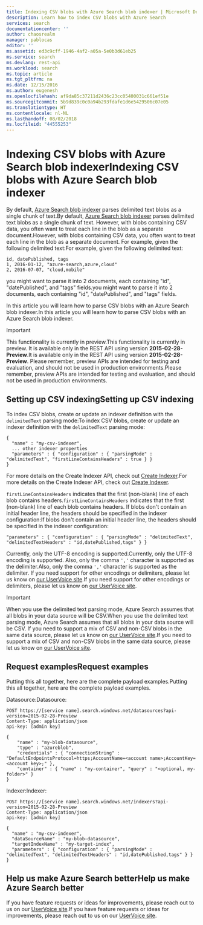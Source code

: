 ```yaml
---
title: Indexing CSV blobs with Azure Search blob indexer | Microsoft Docs
description: Learn how to index CSV blobs with Azure Search
services: search
documentationcenter: ''
author: chaosrealm
manager: pablocas
editor: ''
ms.assetid: ed3c9cff-1946-4af2-a05a-5e0b3d61eb25
ms.service: search
ms.devlang: rest-api
ms.workload: search
ms.topic: article
ms.tgt_pltfrm: na
ms.date: 12/15/2016
ms.author: eugenesh
ms.openlocfilehash: af9da85c37211d2436c23cc05400031c661ef51e
ms.sourcegitcommit: 5b9d839c0c0a94b293fdafe1d6e5429506c07e05
ms.translationtype: HT
ms.contentlocale: nl-NL
ms.lasthandoff: 08/02/2018
ms.locfileid: "44555253"
---
```

# <a name="indexing-csv-blobs-with-azure-search-blob-indexer"></a><span data-ttu-id="97b1f-103">Indexing CSV blobs with Azure Search blob indexer</span><span class="sxs-lookup"><span data-stu-id="97b1f-103">Indexing CSV blobs with Azure Search blob indexer</span></span>
<span data-ttu-id="97b1f-104">By default, [Azure Search blob indexer](search-howto-indexing-azure-blob-storage.md) parses delimited text blobs as a single chunk of text.</span><span class="sxs-lookup"><span data-stu-id="97b1f-104">By default, [Azure Search blob indexer](search-howto-indexing-azure-blob-storage.md) parses delimited text blobs as a single chunk of text.</span></span> <span data-ttu-id="97b1f-105">However, with blobs containing CSV data, you often want to treat each line in the blob as a separate document.</span><span class="sxs-lookup"><span data-stu-id="97b1f-105">However, with blobs containing CSV data, you often want to treat each line in the blob as a separate document.</span></span> <span data-ttu-id="97b1f-106">For example, given the following delimited text:</span><span class="sxs-lookup"><span data-stu-id="97b1f-106">For example, given the following delimited text:</span></span> 

    id, datePublished, tags
    1, 2016-01-12, "azure-search,azure,cloud" 
    2, 2016-07-07, "cloud,mobile" 

<span data-ttu-id="97b1f-107">you might want to parse it into 2 documents, each containing "id", "datePublished", and "tags" fields.</span><span class="sxs-lookup"><span data-stu-id="97b1f-107">you might want to parse it into 2 documents, each containing "id", "datePublished", and "tags" fields.</span></span>

<span data-ttu-id="97b1f-108">In this article you will learn how to parse CSV blobs with an Azure Search blob indexer.</span><span class="sxs-lookup"><span data-stu-id="97b1f-108">In this article you will learn how to parse CSV blobs with an Azure Search blob indexer.</span></span> 

> [!IMPORTANT]
> <span data-ttu-id="97b1f-109">This functionality is currently in preview.</span><span class="sxs-lookup"><span data-stu-id="97b1f-109">This functionality is currently in preview.</span></span> <span data-ttu-id="97b1f-110">It is available only in the REST API using version **2015-02-28-Preview**.</span><span class="sxs-lookup"><span data-stu-id="97b1f-110">It is available only in the REST API using version **2015-02-28-Preview**.</span></span> <span data-ttu-id="97b1f-111">Please remember, preview APIs are intended for testing and evaluation, and should not be used in production environments.</span><span class="sxs-lookup"><span data-stu-id="97b1f-111">Please remember, preview APIs are intended for testing and evaluation, and should not be used in production environments.</span></span> 
> 
> 

## <a name="setting-up-csv-indexing"></a><span data-ttu-id="97b1f-112">Setting up CSV indexing</span><span class="sxs-lookup"><span data-stu-id="97b1f-112">Setting up CSV indexing</span></span>
<span data-ttu-id="97b1f-113">To index CSV blobs, create or update an indexer definition with the `delimitedText` parsing mode:</span><span class="sxs-lookup"><span data-stu-id="97b1f-113">To index CSV blobs, create or update an indexer definition with the `delimitedText` parsing mode:</span></span>  

    {
      "name" : "my-csv-indexer",
      ... other indexer properties
      "parameters" : { "configuration" : { "parsingMode" : "delimitedText", "firstLineContainsHeaders" : true } }
    }

<span data-ttu-id="97b1f-114">For more details on the Create Indexer API, check out [Create Indexer](search-api-indexers-2015-02-28-preview.md#create-indexer).</span><span class="sxs-lookup"><span data-stu-id="97b1f-114">For more details on the Create Indexer API, check out [Create Indexer](search-api-indexers-2015-02-28-preview.md#create-indexer).</span></span>

<span data-ttu-id="97b1f-115">`firstLineContainsHeaders` indicates that the first (non-blank) line of each blob contains headers.</span><span class="sxs-lookup"><span data-stu-id="97b1f-115">`firstLineContainsHeaders` indicates that the first (non-blank) line of each blob contains headers.</span></span>
<span data-ttu-id="97b1f-116">If blobs don't contain an initial header line, the headers should be specified in the indexer configuration:</span><span class="sxs-lookup"><span data-stu-id="97b1f-116">If blobs don't contain an initial header line, the headers should be specified in the indexer configuration:</span></span> 

    "parameters" : { "configuration" : { "parsingMode" : "delimitedText", "delimitedTextHeaders" : "id,datePublished,tags" } } 

<span data-ttu-id="97b1f-117">Currently, only the UTF-8 encoding is supported.</span><span class="sxs-lookup"><span data-stu-id="97b1f-117">Currently, only the UTF-8 encoding is supported.</span></span> <span data-ttu-id="97b1f-118">Also, only the comma `','` character is supported as the delimiter.</span><span class="sxs-lookup"><span data-stu-id="97b1f-118">Also, only the comma `','` character is supported as the delimiter.</span></span> <span data-ttu-id="97b1f-119">If you need support for other encodings or delimiters, please let us know on [our UserVoice site](https://feedback.azure.com/forums/263029-azure-search).</span><span class="sxs-lookup"><span data-stu-id="97b1f-119">If you need support for other encodings or delimiters, please let us know on [our UserVoice site](https://feedback.azure.com/forums/263029-azure-search).</span></span>

> [!IMPORTANT]
> <span data-ttu-id="97b1f-120">When you use the delimited text parsing mode, Azure Search assumes that all blobs in your data source will be CSV.</span><span class="sxs-lookup"><span data-stu-id="97b1f-120">When you use the delimited text parsing mode, Azure Search assumes that all blobs in your data source will be CSV.</span></span> <span data-ttu-id="97b1f-121">If you need to support a mix of CSV and non-CSV blobs in the same data source, please let us know on [our UserVoice site](https://feedback.azure.com/forums/263029-azure-search).</span><span class="sxs-lookup"><span data-stu-id="97b1f-121">If you need to support a mix of CSV and non-CSV blobs in the same data source, please let us know on [our UserVoice site](https://feedback.azure.com/forums/263029-azure-search).</span></span>
> 
> 

## <a name="request-examples"></a><span data-ttu-id="97b1f-122">Request examples</span><span class="sxs-lookup"><span data-stu-id="97b1f-122">Request examples</span></span>
<span data-ttu-id="97b1f-123">Putting this all together, here are the complete payload examples.</span><span class="sxs-lookup"><span data-stu-id="97b1f-123">Putting this all together, here are the complete payload examples.</span></span> 

<span data-ttu-id="97b1f-124">Datasource:</span><span class="sxs-lookup"><span data-stu-id="97b1f-124">Datasource:</span></span> 

    POST https://[service name].search.windows.net/datasources?api-version=2015-02-28-Preview
    Content-Type: application/json
    api-key: [admin key]

    {
        "name" : "my-blob-datasource",
        "type" : "azureblob",
        "credentials" : { "connectionString" : "DefaultEndpointsProtocol=https;AccountName=<account name>;AccountKey=<account key>;" },
        "container" : { "name" : "my-container", "query" : "<optional, my-folder>" }
    }   

<span data-ttu-id="97b1f-125">Indexer:</span><span class="sxs-lookup"><span data-stu-id="97b1f-125">Indexer:</span></span>

    POST https://[service name].search.windows.net/indexers?api-version=2015-02-28-Preview
    Content-Type: application/json
    api-key: [admin key]

    {
      "name" : "my-csv-indexer",
      "dataSourceName" : "my-blob-datasource",
      "targetIndexName" : "my-target-index",
      "parameters" : { "configuration" : { "parsingMode" : "delimitedText", "delimitedTextHeaders" : "id,datePublished,tags" } }
    }

## <a name="help-us-make-azure-search-better"></a><span data-ttu-id="97b1f-126">Help us make Azure Search better</span><span class="sxs-lookup"><span data-stu-id="97b1f-126">Help us make Azure Search better</span></span>
<span data-ttu-id="97b1f-127">If you have feature requests or ideas for improvements, please reach out to us on our [UserVoice site](https://feedback.azure.com/forums/263029-azure-search/).</span><span class="sxs-lookup"><span data-stu-id="97b1f-127">If you have feature requests or ideas for improvements, please reach out to us on our [UserVoice site](https://feedback.azure.com/forums/263029-azure-search/).</span></span>

